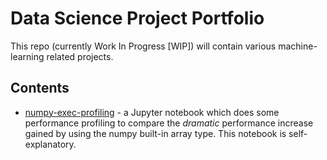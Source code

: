 # Data Science Project Portfolio

This repo (currently Work In Progress [WIP]) will contain various machine-learning related projects.

## Contents

- [numpy-exec-profiling](numpy-exec-profiling/) - a Jupyter notebook which does some performance profiling to compare the *dramatic* performance increase gained by using the numpy built-in array type. This notebook is self-explanatory.